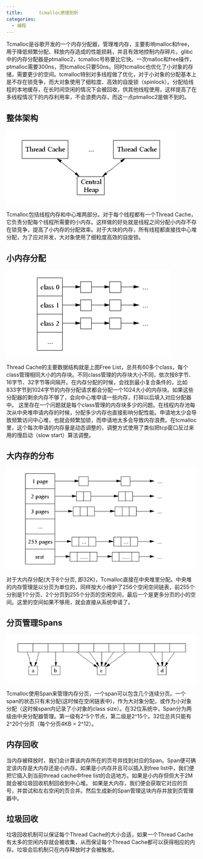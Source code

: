 ```yaml
---
title:      tcmalloc原理剖析
categories:
  - 编程
---
```


Tcmalloc是谷歌开发的一个内存分配器，管理堆内存，主要影响malloc和free，用于降低频繁分配、释放内存造成的性能损耗，并且有效地控制内存碎片。glibc中的内存分配器是ptmalloc2，tcmalloc号称要比它快。一次malloc和free操作，ptmalloc需要300ns，而tcmalloc只要50ns。同时tcmalloc也优化了小对象的存储，需要更少的空间。tcmalloc特别对多线程做了优化，对于小对象的分配基本上是不存在锁竞争，而大对象使用了细粒度、高效的自旋锁（spinlock）。分配给线程的本地缓存，在长时间空闲的情况下会被回收，供其他线程使用，这样提高了在多线程情况下的内存利用率，不会浪费内存，而这一点ptmalloc2是做不到的。

## 整体架构

![system](/images/tcmalloc/1.png)

Tcmalloc包括线程内存和中心堆两部分。对于每个线程都有一个Thread Cache，它负责分配每个线程所需要的小内存。这样做的好处就是线程之间分配小内存不存在锁竞争，提高了小内存的分配效率。对于大块的内存，所有线程都直接找中心堆分配，为了应对并发，大对象使用了细粒度高效的自旋锁。

## 小内存分配

![system](/images/tcmalloc/2.png)

Thread Cache的主要数据结构就是上图Free List，总共有60多个class，每个class管理相同大小的内存块。不同class管理的内存块大小不同，依次按8字节、16字节、32字节等间隔开。在内存分配的时候，会找到最小复合条件的，比如833字节到1024字节的内存分配请求都会分配一个1024大小的内存块。如果这些分配器的剩余内存不够了，会向中心堆申请一些内存，打碎以后填入对应分配器中。
这里存在一个问题就是每个class管理的内存块多少的问题。在线程内存池每次从中央堆申请内存的时候，分配多少内存也直接影响分配性能。申请地太少会导致频繁访问中心堆，也就会频繁加锁，而申请地太多会导致内存浪费。在tcmalloc里，这个每次申请的内存量是动态调整的，调整方式使用了类似把tcp窗口反过来用的慢启动（slow start）算法调整。

## 大内存的分布

![system](/images/tcmalloc/3.png)

对于大内存分配(大于8个分页, 即32K)，Tcmalloc直接在中央堆里分配。中央堆的内存管理是以分页为单位的，同样按大小维护了256个空闲空间链表，前255个分别是1个分页、2个分页到255个分页的空闲空间，最后一个是更多分页的小的空间。这里的空间如果不够用，就会直接从系统申请了。

## 分页管理Spans

![system](/images/tcmalloc/4.png)

Tcmalloc使用Span来管理内存分页，一个span可以包含几个连续分页。一个span的状态只有未分配(这时候在空闲链表中)，作为大对象分配，或作为小对象分配（这时候span内记录了小对象的class size）。在32位系统中，Span分为两级由中央分配器管理。第一级有2^5个节点，第二级是2^15个。32位总共只能有2^20个分页（每个分页4KB = 2^12）。

## 内存回收

当内存被释放时，我们会计算该内存所在的页号并找到对应的Span。Span便可确定该内存是大内存还是小内存。如果是小内存并且可以插入到free list中，我们便把它插入到当前thread cache中free list的合适地方。如果是小内存但但大于2M就会被垃圾回收机制回收到中心堆。
如果是大内存，我们便会获取它对应的页号，并尝试和左右空闲的页合并。然后生成新的Span管理这块内存并放到页管理器中。

## 垃圾回收

垃圾回收机制可以保证每个Thread Cache的大小合适，如果一个Thread Cache有太多的空闲内存就会被收集，从而保证每个Thread Cache都可以获得相应的内存。垃圾会后机制只在内存释放时才会被触发。




